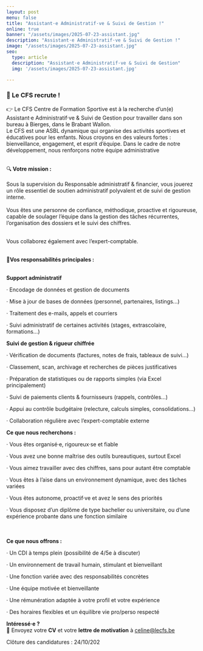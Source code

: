 ```yaml
---
layout: post
menu: false
title: "Assistant·e Administratif·ve & Suivi de Gestion !"
online: true
banner: "/assets/images/2025-07-23-assistant.jpg"
description: "Assistant·e Administratif·ve & Suivi de Gestion !"
image: "/assets/images/2025-07-23-assistant.jpg"
seo:
  type: article
  description: "Assistant·e Administratif·ve & Suivi de Gestion"
  img: '/assets/images/2025-07-23-assistant.jpg'

---
```

### 📣 Le CFS recrute  !

👉 Le CFS Centre de Formation Sportive est à la recherche d’un(e) Assistant·e Administratif·ve & Suivi de Gestion pour travailler dans son bureau à Bierges, dans le Brabant Wallon. <br>
Le CFS est une ASBL dynamique qui organise des activités sportives et éducatives pour les enfants. Nous croyons en des valeurs fortes : bienveillance, engagement, et esprit d’équipe. Dans le cadre de notre développement, nous renforçons notre équipe administrative <br><br>

🔍<strong> Votre mission :<br><br>
</strong> Sous la supervision du Responsable administratif & financier, vous jouerez un rôle essentiel de soutien administratif polyvalent et de suivi de gestion interne.<br><br>
Vous êtes une personne de confiance, méthodique, proactive et rigoureuse, capable de soulager l’équipe dans la gestion des tâches récurrentes, l’organisation des dossiers et le suivi des chiffres.<br><br>

Vous collaborez également avec l’expert-comptable.<br><br>


🧾<strong>Vos responsabilités principales :</strong><br><br>

<strong>Support administratif</strong>

· Encodage de données et gestion de documents

· Mise à jour de bases de données (personnel, partenaires, listings...)

· Traitement des e-mails, appels et courriers

· Suivi administratif de certaines activités (stages, extrascolaire, formations…)


<strong>Suivi de gestion & rigueur chiffrée</strong>

· Vérification de documents (factures, notes de frais, tableaux de suivi...)

· Classement, scan, archivage et recherches de pièces justificatives

· Préparation de statistiques ou de rapports simples (via Excel principalement)

· Suivi de paiements clients & fournisseurs (rappels, contrôles...)

· Appui au contrôle budgétaire (relecture, calculs simples, consolidations...)

· Collaboration régulière avec l’expert-comptable externe

<strong>Ce que nous recherchons :</strong>

· Vous êtes organisé·e, rigoureux·se et fiable

· Vous avez une bonne maîtrise des outils bureautiques, surtout Excel

· Vous aimez travailler avec des chiffres, sans pour autant être comptable

· Vous êtes à l’aise dans un environnement dynamique, avec des tâches variées

· Vous êtes autonome, proactif·ve et avez le sens des priorités

· Vous disposez d’un diplôme de type bachelier ou universitaire, ou d’une expérience probante dans une fonction similaire

<br><br>
<strong>Ce que nous offrons :</strong>

· Un CDI à temps plein (possibilité de 4/5e à discuter)

· Un environnement de travail humain, stimulant et bienveillant

· Une fonction variée avec des responsabilités concrètes

· Une équipe motivée et bienveillante

· Une rémunération adaptée à votre profil et votre expérience

· Des horaires flexibles et un équilibre vie pro/perso respecté

<strong>Intéressé·e ?</strong> <br>
📩 Envoyez votre **CV** et votre **lettre de motivation** à [celine@lecfs.be](mailto:celine@lecfs.be)

Clôture des candidatures : 24/10/202

